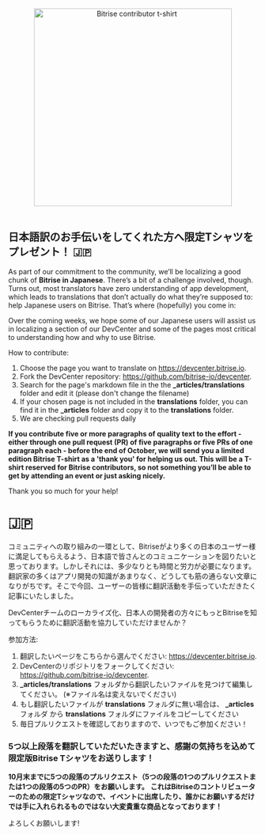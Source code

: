 <p align="center">
  <br>
  <img width="400" src="https://github.com/tamasbtr/devcenter/blob/master/_articles/translations/T-shirt%20-%20Mockups%20-%20White.png?raw=true" alt="Bitrise contributor t-shirt">
  <br>
  <br>
</p>

## 日本語訳のお手伝いをしてくれた方へ限定Tシャツをプレゼント！ :jp:

As part of our commitment to the community, we’ll be localizing a good chunk of **Bitrise in Japanese**. There’s a bit of a challenge involved, though. Turns out, most translators have zero understanding of app development, which leads to translations that don’t actually do what they’re supposed to: help Japanese users on Bitrise. That’s where (hopefully) you come in:

Over the coming weeks, we hope some of our Japanese users will assist us in localizing a section of our DevCenter and some of the pages most critical to understanding how and why to use Bitrise.

How to contribute:
1. Choose the page you want to translate on https://devcenter.bitrise.io.
2. Fork the DevCenter repository: https://github.com/bitrise-io/devcenter.
3. Search for the page's markdown file in the the **\_articles/translations** folder and edit it (please don't change the filename)
4. If your chosen page is not included in the **translations** folder, you can find it in the **\_articles** folder and copy it to the **translations** folder.
5. We are checking pull requests daily

**If you contribute five or more paragraphs of quality text to the effort - either through one pull request (PR) of five paragraphs or five PRs of one paragraph each - before the end of October, we will send you a limited edition Bitrise T-shirt as a 'thank you' for helping us out. This will be a T-shirt reserved for Bitrise contributors, so not something you’ll be able to get by attending an event or just asking nicely.**

Thank you so much for your help!

# :jp:

コミュニティへの取り組みの一環として、Bitriseがより多くの日本のユーザー様に満足してもらえるよう、日本語で皆さんとのコミュニケーションを図りたいと思っております。しかしそれには、多少なりとも時間と労力が必要になります。翻訳家の多くはアプリ開発の知識があまりなく、どうしても筋の通らない文章になりがちです。そこで今回、ユーザーの皆様に翻訳活動を手伝っていただきたく記事にいたしました。

DevCenterチームのローカライズ化、日本人の開発者の方々にもっとBitriseを知ってもらうために翻訳活動を協力していただけませんか？


参加方法:
1. 翻訳したいページをこちらから選んでください: https://devcenter.bitrise.io.
2. DevCenterのリポジトリをフォークしてください: https://github.com/bitrise-io/devcenter.
3. **\_articles/translations** フォルダから翻訳したいファイルを見つけて編集してください。 (※ファイル名は変えないでください)
4. もし翻訳したいファイルが **translations** フォルダに無い場合は、  **\_articles** フォルダ から **translations** フォルダにファイルをコピーしてください
5. 毎日プルリクエストを確認しておりますので、いつでもご参加ください！

### 5つ以上段落を翻訳していただいたきますと、感謝の気持ちを込めて限定版Bitrise Tシャツをお送りします！
**10月末までに5つの段落のプルリクエスト（5つの段落の1つのプルリクエストまたは1つの段落の5つのPR）をお願いします。**
**これはBitriseのコントリビューターのための限定Tシャツなので、イベントに出席したり、誰かにお願いするだけでは手に入れられるものではない大変貴重な商品となっております！**

よろしくお願いします!

